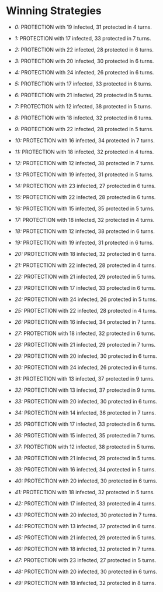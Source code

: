 # Winning Strategies

* _0:_ PROTECTION with 19 infected, 31 protected in 4 turns.


* _1:_ PROTECTION with 17 infected, 33 protected in 7 turns.


* _2:_ PROTECTION with 22 infected, 28 protected in 6 turns.


* _3:_ PROTECTION with 20 infected, 30 protected in 6 turns.


* _4:_ PROTECTION with 24 infected, 26 protected in 6 turns.


* _5:_ PROTECTION with 17 infected, 33 protected in 6 turns.


* _6:_ PROTECTION with 21 infected, 29 protected in 5 turns.


* _7:_ PROTECTION with 12 infected, 38 protected in 5 turns.


* _8:_ PROTECTION with 18 infected, 32 protected in 6 turns.


* _9:_ PROTECTION with 22 infected, 28 protected in 5 turns.


* _10:_ PROTECTION with 16 infected, 34 protected in 7 turns.


* _11:_ PROTECTION with 18 infected, 32 protected in 4 turns.


* _12:_ PROTECTION with 12 infected, 38 protected in 7 turns.


* _13:_ PROTECTION with 19 infected, 31 protected in 5 turns.


* _14:_ PROTECTION with 23 infected, 27 protected in 6 turns.


* _15:_ PROTECTION with 22 infected, 28 protected in 6 turns.


* _16:_ PROTECTION with 15 infected, 35 protected in 5 turns.


* _17:_ PROTECTION with 18 infected, 32 protected in 4 turns.


* _18:_ PROTECTION with 12 infected, 38 protected in 6 turns.


* _19:_ PROTECTION with 19 infected, 31 protected in 6 turns.


* _20:_ PROTECTION with 18 infected, 32 protected in 6 turns.


* _21:_ PROTECTION with 22 infected, 28 protected in 4 turns.


* _22:_ PROTECTION with 21 infected, 29 protected in 5 turns.


* _23:_ PROTECTION with 17 infected, 33 protected in 6 turns.


* _24:_ PROTECTION with 24 infected, 26 protected in 5 turns.


* _25:_ PROTECTION with 22 infected, 28 protected in 4 turns.


* _26:_ PROTECTION with 16 infected, 34 protected in 7 turns.


* _27:_ PROTECTION with 18 infected, 32 protected in 6 turns.


* _28:_ PROTECTION with 21 infected, 29 protected in 7 turns.


* _29:_ PROTECTION with 20 infected, 30 protected in 6 turns.


* _30:_ PROTECTION with 24 infected, 26 protected in 6 turns.


* _31:_ PROTECTION with 13 infected, 37 protected in 9 turns.


* _32:_ PROTECTION with 13 infected, 37 protected in 9 turns.


* _33:_ PROTECTION with 20 infected, 30 protected in 6 turns.


* _34:_ PROTECTION with 14 infected, 36 protected in 7 turns.


* _35:_ PROTECTION with 17 infected, 33 protected in 6 turns.


* _36:_ PROTECTION with 15 infected, 35 protected in 7 turns.


* _37:_ PROTECTION with 12 infected, 38 protected in 5 turns.


* _38:_ PROTECTION with 21 infected, 29 protected in 5 turns.


* _39:_ PROTECTION with 16 infected, 34 protected in 5 turns.


* _40:_ PROTECTION with 20 infected, 30 protected in 6 turns.


* _41:_ PROTECTION with 18 infected, 32 protected in 5 turns.


* _42:_ PROTECTION with 17 infected, 33 protected in 4 turns.


* _43:_ PROTECTION with 20 infected, 30 protected in 7 turns.


* _44:_ PROTECTION with 13 infected, 37 protected in 6 turns.


* _45:_ PROTECTION with 21 infected, 29 protected in 5 turns.


* _46:_ PROTECTION with 18 infected, 32 protected in 7 turns.


* _47:_ PROTECTION with 23 infected, 27 protected in 5 turns.


* _48:_ PROTECTION with 20 infected, 30 protected in 6 turns.


* _49:_ PROTECTION with 18 infected, 32 protected in 8 turns.


